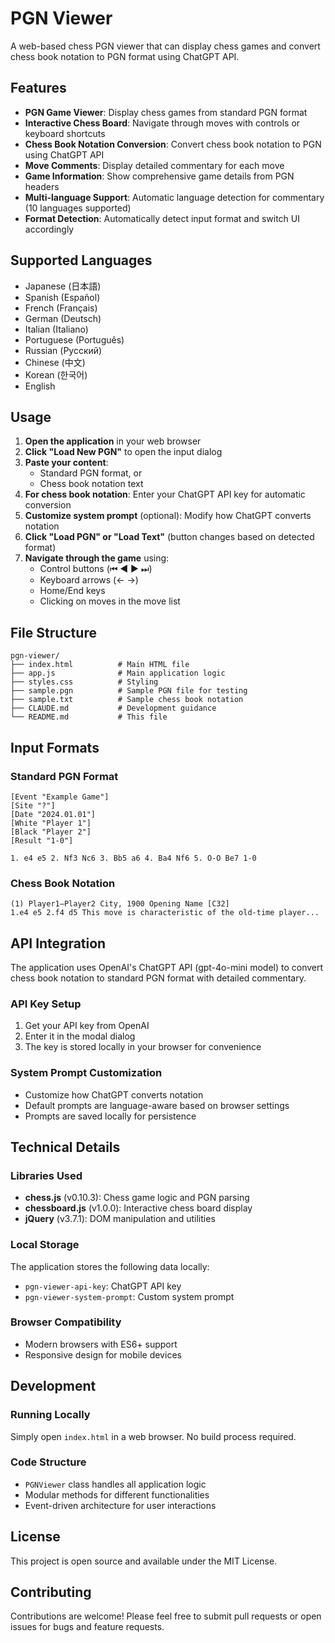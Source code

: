 # PGN Viewer

A web-based chess PGN viewer that can display chess games and convert chess book notation to PGN format using ChatGPT API.

## Features

- **PGN Game Viewer**: Display chess games from standard PGN format
- **Interactive Chess Board**: Navigate through moves with controls or keyboard shortcuts
- **Chess Book Notation Conversion**: Convert chess book notation to PGN using ChatGPT API
- **Move Comments**: Display detailed commentary for each move
- **Game Information**: Show comprehensive game details from PGN headers
- **Multi-language Support**: Automatic language detection for commentary (10 languages supported)
- **Format Detection**: Automatically detect input format and switch UI accordingly

## Supported Languages

- Japanese (日本語)
- Spanish (Español)
- French (Français)
- German (Deutsch)
- Italian (Italiano)
- Portuguese (Português)
- Russian (Русский)
- Chinese (中文)
- Korean (한국어)
- English

## Usage

1. **Open the application** in your web browser
2. **Click "Load New PGN"** to open the input dialog
3. **Paste your content**:
   - Standard PGN format, or
   - Chess book notation text
4. **For chess book notation**: Enter your ChatGPT API key for automatic conversion
5. **Customize system prompt** (optional): Modify how ChatGPT converts notation
6. **Click "Load PGN" or "Load Text"** (button changes based on detected format)
7. **Navigate through the game** using:
   - Control buttons (⏮ ◀ ▶ ⏭)
   - Keyboard arrows (← →)
   - Home/End keys
   - Clicking on moves in the move list

## File Structure

```
pgn-viewer/
├── index.html          # Main HTML file
├── app.js              # Main application logic
├── styles.css          # Styling
├── sample.pgn          # Sample PGN file for testing
├── sample.txt          # Sample chess book notation
├── CLAUDE.md           # Development guidance
└── README.md           # This file
```

## Input Formats

### Standard PGN Format
```
[Event "Example Game"]
[Site "?"]
[Date "2024.01.01"]
[White "Player 1"]
[Black "Player 2"]
[Result "1-0"]

1. e4 e5 2. Nf3 Nc6 3. Bb5 a6 4. Ba4 Nf6 5. O-O Be7 1-0
```

### Chess Book Notation
```
(1) Player1–Player2 City, 1900 Opening Name [C32] 
1.e4 e5 2.f4 d5 This move is characteristic of the old-time player...
```

## API Integration

The application uses OpenAI's ChatGPT API (gpt-4o-mini model) to convert chess book notation to standard PGN format with detailed commentary.

### API Key Setup
1. Get your API key from OpenAI
2. Enter it in the modal dialog
3. The key is stored locally in your browser for convenience

### System Prompt Customization
- Customize how ChatGPT converts notation
- Default prompts are language-aware based on browser settings
- Prompts are saved locally for persistence

## Technical Details

### Libraries Used
- **chess.js** (v0.10.3): Chess game logic and PGN parsing
- **chessboard.js** (v1.0.0): Interactive chess board display
- **jQuery** (v3.7.1): DOM manipulation and utilities

### Local Storage
The application stores the following data locally:
- `pgn-viewer-api-key`: ChatGPT API key
- `pgn-viewer-system-prompt`: Custom system prompt

### Browser Compatibility
- Modern browsers with ES6+ support
- Responsive design for mobile devices

## Development

### Running Locally
Simply open `index.html` in a web browser. No build process required.

### Code Structure
- `PGNViewer` class handles all application logic
- Modular methods for different functionalities
- Event-driven architecture for user interactions

## License

This project is open source and available under the MIT License.

## Contributing

Contributions are welcome! Please feel free to submit pull requests or open issues for bugs and feature requests.